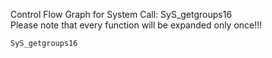 Control Flow Graph for System Call: SyS_getgroups16  
Please note that every function will be expanded only once!!! 

`SyS_getgroups16`  
